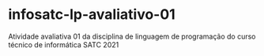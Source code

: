 # infosatc-lp-avaliativo-01
  Atividade avaliativa 01 da disciplina de linguagem de programação do curso técnico de informática SATC 2021
